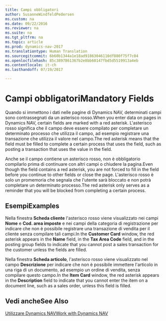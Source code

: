 ```yaml
---
title: Campi obbligatori
author: SusanneWindfeldPedersen
ms.custom: na
ms.date: 09/22/2016
ms.reviewer: na
ms.suite: na
ms.tgt_pltfrm: na
ms.topic: article
ms.prod: dynamics-nav-2017
ms.translationtype: Human Translation
ms.sourcegitcommit: 6b60b1344a1e18ad91863046110df880f75f7c04
ms.openlocfilehash: 85c3897861367b2e8bb60147fbd5d5519913a4eb
ms.contentlocale: it-ch
ms.lasthandoff: 07/19/2017

---
```

    
# <a name="mandatory-fields"></a><span data-ttu-id="7ad9b-102">Campi obbligatori</span><span class="sxs-lookup"><span data-stu-id="7ad9b-102">Mandatory Fields</span></span>
<span data-ttu-id="7ad9b-103">Quando si immettono i dati nelle pagine di Dynamics NAV, determinati campi sono contrassegnati da un asterisco rosso.</span><span class="sxs-lookup"><span data-stu-id="7ad9b-103">When you enter data on pages in Dynamics NAV, certain fields are marked with a red asterisk.</span></span> <span data-ttu-id="7ad9b-104">L'asterisco rosso significa che il campo deve essere compilato per completare un determinato processo che utilizza il campo, ad esempio registrare una transazione che utilizza il valore nel campo.</span><span class="sxs-lookup"><span data-stu-id="7ad9b-104">The red asterisk means that the field must be filled to complete a certain process that uses the field, such as posting a transaction that uses the value in the field.</span></span> 

<span data-ttu-id="7ad9b-105">Anche se il campo contiene un asterisco rosso, non è obbligatorio compilarlo prima di continuare con altri campi o chiudere la pagina.</span><span class="sxs-lookup"><span data-stu-id="7ad9b-105">Even though the field contains a red asterisk, you are not forced to fill in the field before you continue to other fields or close the page.</span></span> <span data-ttu-id="7ad9b-106">L'asterisco rosso è solo un promemoria che segnala che l'utente sarà bloccato e non potrà completare un determinato processo.</span><span class="sxs-lookup"><span data-stu-id="7ad9b-106">The red asterisk only serves as a reminder that you will be blocked from completing a certain process.</span></span> 

## <a name="examples"></a><span data-ttu-id="7ad9b-107">Esempi</span><span class="sxs-lookup"><span data-stu-id="7ad9b-107">Examples</span></span> 
<span data-ttu-id="7ad9b-108">Nella finestra **Scheda cliente** l'asterisco rosso viene visualizzato nei campi **Nome** e **Cod. area imposte** e nei campi della categoria di registrazione per indicare che non è possibile registrare una transazione di vendita per il cliente senza compilare tali campi.</span><span class="sxs-lookup"><span data-stu-id="7ad9b-108">In the **Customer Card** window, the red asterisk appears in the **Name** field, in the **Tax Area Code** field, and in the posting group fields to indicate that you cannot post a sales transaction for the customer unless the fields are filled.</span></span>

<span data-ttu-id="7ad9b-109">Nella finestra **Scheda articolo**, l'asterisco rosso viene visualizzato nel campo **Descrizione** per indicare che non è possibile immettere l'articolo in una riga di un documento, ad esempio un ordine di vendita, senza compilare questo campo.</span><span class="sxs-lookup"><span data-stu-id="7ad9b-109">In the **Item Card** window, the red asterisk appears in the **Description** field to indicate that you cannot enter the item on a document line, such as a sales order, unless this field is filled.</span></span>

## <a name="see-also"></a><span data-ttu-id="7ad9b-110">Vedi anche</span><span class="sxs-lookup"><span data-stu-id="7ad9b-110">See Also</span></span>
[<span data-ttu-id="7ad9b-111">Utilizzare Dynamics NAV</span><span class="sxs-lookup"><span data-stu-id="7ad9b-111">Work with Dynamics NAV</span></span>](ui-work-product.md) 



